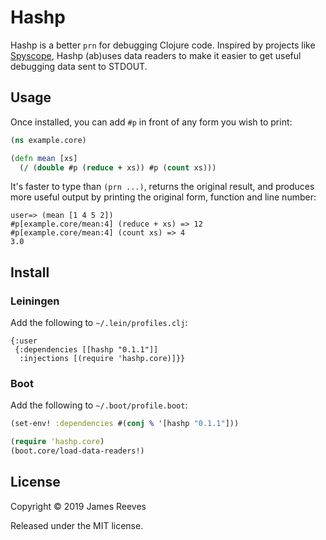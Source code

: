 # Hashp

Hashp is a better `prn` for debugging Clojure code. Inspired by
projects like [Spyscope][], Hashp (ab)uses data readers to make it
easier to get useful debugging data sent to STDOUT.

[spyscope]: https://github.com/dgrnbrg/spyscope

## Usage

Once installed, you can add `#p` in front of any form you wish to
print:

```clojure
(ns example.core)

(defn mean [xs]
  (/ (double #p (reduce + xs)) #p (count xs)))
```

It's faster to type than `(prn ...)`, returns the original result, and
produces more useful output by printing the original form, function
and line number:

```
user=> (mean [1 4 5 2])
#p[example.core/mean:4] (reduce + xs) => 12
#p[example.core/mean:4] (count xs) => 4
3.0
```

## Install

### Leiningen

Add the following to `~/.lein/profiles.clj`:

```edn
{:user
 {:dependencies [[hashp "0.1.1"]]
  :injections [(require 'hashp.core)]}}
```

### Boot

Add the following to `~/.boot/profile.boot`:

```clojure
(set-env! :dependencies #(conj % '[hashp "0.1.1"]))

(require 'hashp.core)
(boot.core/load-data-readers!)
```

## License

Copyright © 2019 James Reeves

Released under the MIT license.
